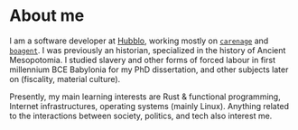 # About me

I am a software developer at [Hubblo](https://hubblo.org), working mostly on [`carenage`](https://gitlab.com/hubblo/carenage) and [`boagent`](https://github.com/boavizta/boagent). 
I was previously an historian, specialized in the history of Ancient Mesopotomia. I studied slavery and other forms of forced labour in first millennium BCE Babylonia for my PhD dissertation, and other subjects later on (fiscality, material culture).

Presently, my main learning interests are Rust & functional programming, Internet infrastructures, operating systems (mainly Linux). 
Anything related to the interactions between society, politics, and tech also interest me.
